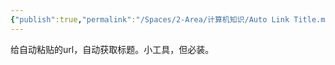 ```yaml
---
{"publish":true,"permalink":"/Spaces/2-Area/计算机知识/Auto Link Title.md","aliases":"obsidian-auto-link-title","title":"Auto Link Title","created":"2024-05-11","modified":"2025-07-10","cssclasses":""}
---
```



给自动粘贴的url，自动获取标题。小工具，但必装。
